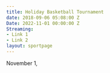 ```yaml
---
title: Holiday Basketball Tournament
date: 2018-09-06 05:08:00 Z
Date: 2022-11-01 00:00:00 Z
Streaming:
- Link 1
- Link 2
layout: sportpage
---
```


November 1, 